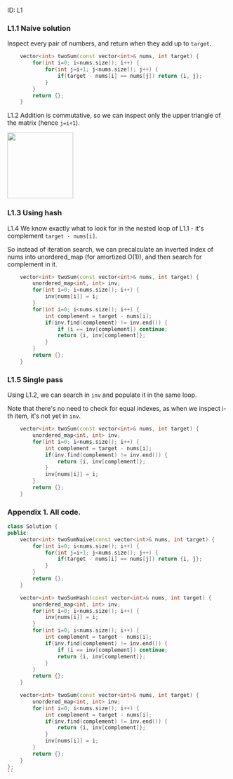 ID: L1


### L1.1 Naive solution

Inspect every pair of numbers, and return when they add up to `target`. 

```c++
    vector<int> twoSum(const vector<int>& nums, int target) {
        for(int i=0; i<nums.size(); i++) {
            for(int j=i+1; j<nums.size(); j++) {
                if(target - nums[i] == nums[j]) return {i, j};
            }
        }
        return {};
    }
```

L1.2 Addition is commutative, so we can inspect only the upper triangle of the matrix (hence `j=i+1`).

<img src="https://github.com/user-attachments/assets/a551af34-9d55-4cb3-a718-3320e6f52006" width="150">

### L1.3 Using hash

L1.4 We know exactly what to look for in the nested loop of L1.1 - it's complement `target - nums[i]`.

So instead of iteration search, we can precalculate an inverted index of nums into unordered_map (for amortized O(1)), and then search for complement in it.

```c++
    vector<int> twoSum(const vector<int>& nums, int target) {
        unordered_map<int, int> inv;
        for(int i=0; i<nums.size(); i++) {
            inv[nums[i]] = i;
        }
        for(int i=0; i<nums.size(); i++) {
            int complement = target - nums[i];
            if(inv.find(complement) != inv.end()) {
                if (i == inv[complement]) continue;
                return {i, inv[complement]};
            }
        }
        return {};
    }
```

### L1.5 Single pass

Using L1.2, we can search in `inv` and populate it in the same loop.

Note that there's no need to check for equal indexes, as when we inspect i-th item, it's not yet in `inv`.

```c++
    vector<int> twoSum(const vector<int>& nums, int target) {
        unordered_map<int, int> inv;
        for(int i=0; i<nums.size(); i++) {
            int complement = target - nums[i];
            if(inv.find(complement) != inv.end()) {
                return {i, inv[complement]};
            }
            inv[nums[i]] = i;
        }
        return {};
    }
```

### Appendix 1. All code.
```c++
class Solution {
public:
    vector<int> twoSumNaive(const vector<int>& nums, int target) {
        for(int i=0; i<nums.size(); i++) {
            for(int j=i+1; j<nums.size(); j++) {
                if(target - nums[i] == nums[j]) return {i, j};
            }
        }
        return {};
    }

    vector<int> twoSumHash(const vector<int>& nums, int target) {
        unordered_map<int, int> inv;
        for(int i=0; i<nums.size(); i++) {
            inv[nums[i]] = i;
        }
        for(int i=0; i<nums.size(); i++) {
            int complement = target - nums[i];
            if(inv.find(complement) != inv.end()) {
                if (i == inv[complement]) continue;
                return {i, inv[complement]};
            }
        }
        return {};
    }

    vector<int> twoSum(const vector<int>& nums, int target) {
        unordered_map<int, int> inv;
        for(int i=0; i<nums.size(); i++) {
            int complement = target - nums[i];
            if(inv.find(complement) != inv.end()) {
                return {i, inv[complement]};
            }
            inv[nums[i]] = i;
        }
        return {};
    }
};
``
